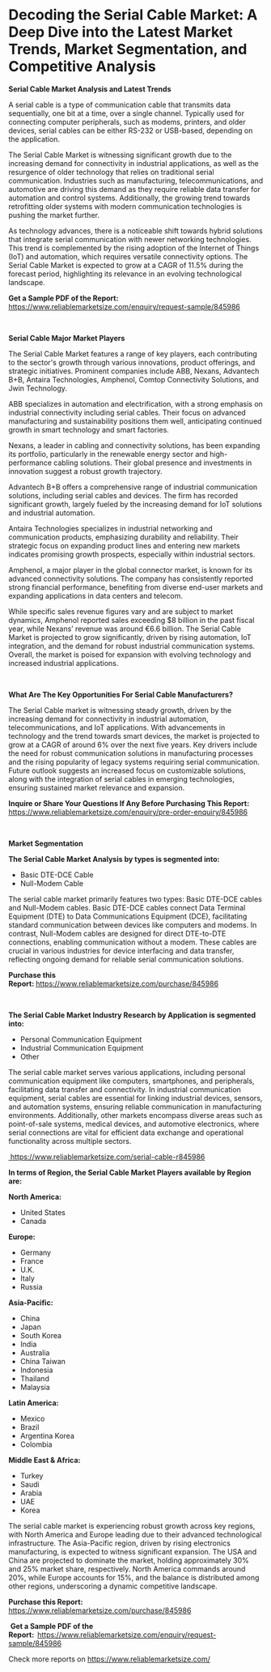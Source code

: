 <p><h1>Decoding the Serial Cable Market: A Deep Dive into the Latest Market Trends, Market Segmentation, and Competitive Analysis</h1></p><p><strong>Serial Cable Market Analysis and Latest Trends</strong></p>
<p><p>A serial cable is a type of communication cable that transmits data sequentially, one bit at a time, over a single channel. Typically used for connecting computer peripherals, such as modems, printers, and older devices, serial cables can be either RS-232 or USB-based, depending on the application. </p><p>The Serial Cable Market is witnessing significant growth due to the increasing demand for connectivity in industrial applications, as well as the resurgence of older technology that relies on traditional serial communication. Industries such as manufacturing, telecommunications, and automotive are driving this demand as they require reliable data transfer for automation and control systems. Additionally, the growing trend towards retrofitting older systems with modern communication technologies is pushing the market further.</p><p>As technology advances, there is a noticeable shift towards hybrid solutions that integrate serial communication with newer networking technologies. This trend is complemented by the rising adoption of the Internet of Things (IoT) and automation, which requires versatile connectivity options. The Serial Cable Market is expected to grow at a CAGR of 11.5% during the forecast period, highlighting its relevance in an evolving technological landscape.</p></p>
<p><strong>Get a Sample PDF of the Report:&nbsp;</strong> <a href="https://www.reliablemarketsize.com/enquiry/request-sample/845986?utm_campaign=2145&utm_medium=2&utm_source=Github&utm_content=ia&utm_term=30012025&utm_id=serial-cable">https://www.reliablemarketsize.com/enquiry/request-sample/845986</a></p>
<p>&nbsp;</p>
<p><strong>Serial Cable Major Market Players</strong></p>
<p><p>The Serial Cable Market features a range of key players, each contributing to the sector's growth through various innovations, product offerings, and strategic initiatives. Prominent companies include ABB, Nexans, Advantech B+B, Antaira Technologies, Amphenol, Comtop Connectivity Solutions, and Jwin Technology.</p><p>ABB specializes in automation and electrification, with a strong emphasis on industrial connectivity including serial cables. Their focus on advanced manufacturing and sustainability positions them well, anticipating continued growth in smart technology and smart factories.</p><p>Nexans, a leader in cabling and connectivity solutions, has been expanding its portfolio, particularly in the renewable energy sector and high-performance cabling solutions. Their global presence and investments in innovation suggest a robust growth trajectory.</p><p>Advantech B+B offers a comprehensive range of industrial communication solutions, including serial cables and devices. The firm has recorded significant growth, largely fueled by the increasing demand for IoT solutions and industrial automation. </p><p>Antaira Technologies specializes in industrial networking and communication products, emphasizing durability and reliability. Their strategic focus on expanding product lines and entering new markets indicates promising growth prospects, especially within industrial sectors.</p><p>Amphenol, a major player in the global connector market, is known for its advanced connectivity solutions. The company has consistently reported strong financial performance, benefiting from diverse end-user markets and expanding applications in data centers and telecom.</p><p>While specific sales revenue figures vary and are subject to market dynamics, Amphenol reported sales exceeding $8 billion in the past fiscal year, while Nexans’ revenue was around €6.6 billion. The Serial Cable Market is projected to grow significantly, driven by rising automation, IoT integration, and the demand for robust industrial communication systems. Overall, the market is poised for expansion with evolving technology and increased industrial applications.</p></p>
<p>&nbsp;</p>
<p><strong>What Are The Key Opportunities For Serial Cable Manufacturers?</strong></p>
<p><p>The Serial Cable market is witnessing steady growth, driven by the increasing demand for connectivity in industrial automation, telecommunications, and IoT applications. With advancements in technology and the trend towards smart devices, the market is projected to grow at a CAGR of around 6% over the next five years. Key drivers include the need for robust communication solutions in manufacturing processes and the rising popularity of legacy systems requiring serial communication. Future outlook suggests an increased focus on customizable solutions, along with the integration of serial cables in emerging technologies, ensuring sustained market relevance and expansion.</p></p>
<p><strong>Inquire or Share Your Questions If Any Before Purchasing This Report:</strong> <a href="https://www.reliablemarketsize.com/enquiry/pre-order-enquiry/845986?utm_campaign=2145&utm_medium=2&utm_source=Github&utm_content=ia&utm_term=30012025&utm_id=serial-cable">https://www.reliablemarketsize.com/enquiry/pre-order-enquiry/845986</a></p>
<p>&nbsp;</p>
<p><strong>Market Segmentation</strong></p>
<p><strong>The Serial Cable Market Analysis by types is segmented into:</strong></p>
<p><ul><li>Basic DTE-DCE Cable</li><li>Null-Modem Cable</li></ul></p>
<p><p>The serial cable market primarily features two types: Basic DTE-DCE cables and Null-Modem cables. Basic DTE-DCE cables connect Data Terminal Equipment (DTE) to Data Communications Equipment (DCE), facilitating standard communication between devices like computers and modems. In contrast, Null-Modem cables are designed for direct DTE-to-DTE connections, enabling communication without a modem. These cables are crucial in various industries for device interfacing and data transfer, reflecting ongoing demand for reliable serial communication solutions.</p></p>
<p><strong>Purchase this Report:&nbsp;</strong><a href="https://www.reliablemarketsize.com/purchase/845986?utm_campaign=2145&utm_medium=2&utm_source=Github&utm_content=ia&utm_term=30012025&utm_id=serial-cable">https://www.reliablemarketsize.com/purchase/845986</a></p>
<p>&nbsp;</p>
<p><strong>The Serial Cable Market Industry Research by Application is segmented into:</strong></p>
<p><ul><li>Personal Communication Equipment</li><li>Industrial Communication Equipment</li><li>Other</li></ul></p>
<p><p>The serial cable market serves various applications, including personal communication equipment like computers, smartphones, and peripherals, facilitating data transfer and connectivity. In industrial communication equipment, serial cables are essential for linking industrial devices, sensors, and automation systems, ensuring reliable communication in manufacturing environments. Additionally, other markets encompass diverse areas such as point-of-sale systems, medical devices, and automotive electronics, where serial connections are vital for efficient data exchange and operational functionality across multiple sectors.</p></p>
<p><a href="https://www.reliablemarketsize.com/serial-cable-r845986?utm_campaign=2145&utm_medium=2&utm_source=Github&utm_content=ia&utm_term=30012025&utm_id=serial-cable">&nbsp;https://www.reliablemarketsize.com/serial-cable-r845986</a></p>
<p><strong>In terms of Region, the Serial Cable Market Players available by Region are:</strong></p>
<p>
    <p> <strong> North America: </strong>
        <ul>
            <li>United States</li>
            <li>Canada</li>
        </ul>
        </p> 
    <p> <strong> Europe: </strong>
        <ul>
            <li>Germany</li>
            <li>France</li>
            <li>U.K.</li>
            <li>Italy</li>
            <li>Russia</li>
        </ul>
        </p> 
    <p> <strong> Asia-Pacific: </strong>
        <ul>
            <li>China</li>
            <li>Japan</li>
            <li>South Korea</li>
            <li>India</li>
            <li>Australia</li>
            <li>China Taiwan</li>
            <li>Indonesia</li>
            <li>Thailand</li>
            <li>Malaysia</li>
        </ul>
        </p> 
    <p> <strong> Latin America: </strong>
        <ul>
            <li>Mexico</li>
            <li>Brazil</li>
            <li>Argentina Korea</li>
            <li>Colombia</li>
        </ul>
        </p> 
    <p> <strong> Middle East & Africa: </strong>
        <ul>
            <li>Turkey</li>
            <li>Saudi</li>
            <li>Arabia</li>
            <li>UAE</li>
            <li>Korea</li>
        </ul>
    </p>
    </p>
<p><p>The serial cable market is experiencing robust growth across key regions, with North America and Europe leading due to their advanced technological infrastructure. The Asia-Pacific region, driven by rising electronics manufacturing, is expected to witness significant expansion. The USA and China are projected to dominate the market, holding approximately 30% and 25% market share, respectively. North America commands around 20%, while Europe accounts for 15%, and the balance is distributed among other regions, underscoring a dynamic competitive landscape.</p></p>
<p><strong>Purchase this Report: </strong><a href="https://www.reliablemarketsize.com/purchase/845986?utm_campaign=2145&utm_medium=2&utm_source=Github&utm_content=ia&utm_term=30012025&utm_id=serial-cable">https://www.reliablemarketsize.com/purchase/845986</a></p>
<p>&nbsp;<strong>Get a Sample PDF of the Report:&nbsp;&nbsp;</strong><a href="https://www.reliablemarketsize.com/enquiry/request-sample/845986?utm_campaign=2145&utm_medium=2&utm_source=Github&utm_content=ia&utm_term=30012025&utm_id=serial-cable">https://www.reliablemarketsize.com/enquiry/request-sample/845986</a></p>
<p><strong></strong></p>
<p>Check more reports on <a href="https://www.reliablemarketsize.com/?utm_campaign=2145&utm_medium=2&utm_source=Github&utm_content=ia&utm_term=30012025&utm_id=serial-cable">https://www.reliablemarketsize.com/</a></p>
